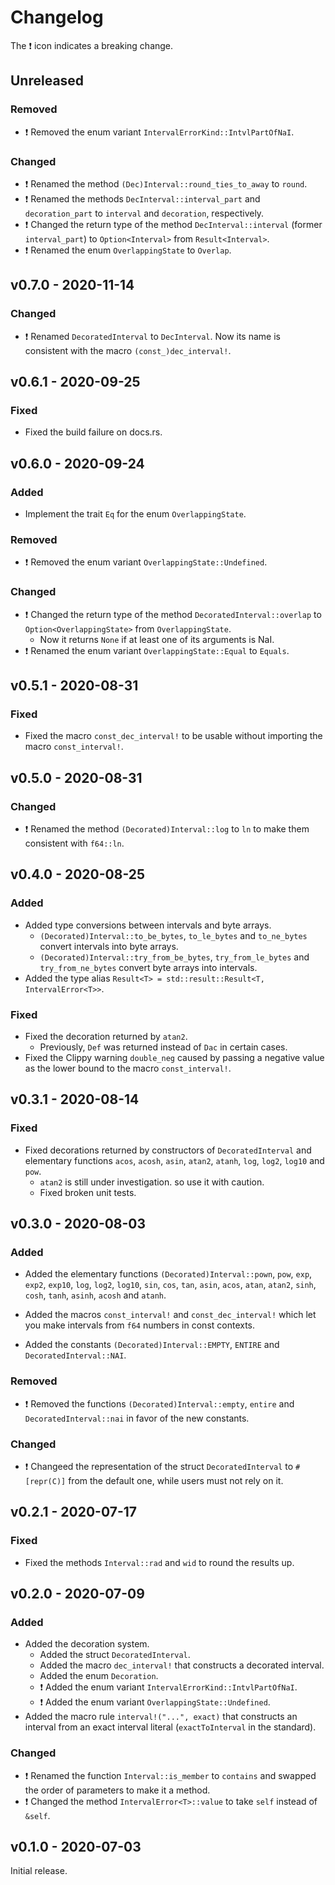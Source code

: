 # Changelog

The ❗ icon indicates a breaking change.

## Unreleased

### Removed

- ❗ Removed the enum variant `IntervalErrorKind::IntvlPartOfNaI`.

### Changed

- ❗ Renamed the method `(Dec)Interval::round_ties_to_away` to `round`.
- ❗ Renamed the methods `DecInterval::interval_part` and `decoration_part` to `interval` and `decoration`, respectively.
- ❗ Changed the return type of the method `DecInterval::interval` (former `interval_part`) to `Option<Interval>` from `Result<Interval>`.
- ❗ Renamed the enum `OverlappingState` to `Overlap`.

## v0.7.0 - 2020-11-14

### Changed

- ❗ Renamed `DecoratedInterval` to `DecInterval`. Now its name is consistent with the macro `(const_)dec_interval!`.

## v0.6.1 - 2020-09-25

### Fixed

- Fixed the build failure on docs.rs.

## v0.6.0 - 2020-09-24

### Added

- Implement the trait `Eq` for the enum `OverlappingState`.

### Removed

- ❗ Removed the enum variant `OverlappingState::Undefined`.

### Changed

- ❗ Changed the return type of the method `DecoratedInterval::overlap` to `Option<OverlappingState>` from `OverlappingState`.
  - Now it returns `None` if at least one of its arguments is NaI.
- ❗ Renamed the enum variant `OverlappingState::Equal` to `Equals`.

## v0.5.1 - 2020-08-31

### Fixed

- Fixed the macro `const_dec_interval!` to be usable without importing the macro `const_interval!`.

## v0.5.0 - 2020-08-31

### Changed

- ❗ Renamed the method `(Decorated)Interval::log` to `ln` to make them consistent with `f64::ln`.

## v0.4.0 - 2020-08-25

### Added

- Added type conversions between intervals and byte arrays.
  - `(Decorated)Interval::to_be_bytes`, `to_le_bytes` and `to_ne_bytes` convert intervals into byte arrays.
  - `(Decorated)Interval::try_from_be_bytes`, `try_from_le_bytes` and `try_from_ne_bytes` convert byte arrays into intervals.
- Added the type alias `Result<T> = std::result::Result<T, IntervalError<T>>`.

### Fixed

- Fixed the decoration returned by `atan2`.
  - Previously, `Def` was returned instead of `Dac` in certain cases.
- Fixed the Clippy warning `double_neg` caused by passing a negative value as the lower bound to the macro `const_interval!`.

## v0.3.1 - 2020-08-14

### Fixed

- Fixed decorations returned by constructors of `DecoratedInterval` and elementary functions `acos`, `acosh`, `asin`, `atan2`, `atanh`, `log`, `log2`, `log10` and `pow`.
  - `atan2` is still under investigation. so use it with caution.
  - Fixed broken unit tests.

## v0.3.0 - 2020-08-03

### Added

- Added the elementary functions `(Decorated)Interval::pown`, `pow`, `exp`, `exp2`, `exp10`, `log`, `log2`, `log10`, `sin`, `cos`, `tan`, `asin`, `acos`, `atan`, `atan2`, `sinh`, `cosh`, `tanh`, `asinh`, `acosh` and `atanh`.

- Added the macros `const_interval!` and `const_dec_interval!` which let you make intervals from `f64` numbers in const contexts.

- Added the constants `(Decorated)Interval::EMPTY`, `ENTIRE` and `DecoratedInterval::NAI`.

### Removed

- ❗ Removed the functions `(Decorated)Interval::empty`, `entire` and `DecoratedInterval::nai` in favor of the new constants.

### Changed

- ❗ Changeed the representation of the struct `DecoratedInterval` to `#[repr(C)]` from the default one, while users must not rely on it.

## v0.2.1 - 2020-07-17

### Fixed

- Fixed the methods `Interval::rad` and `wid` to round the results up.

## v0.2.0 - 2020-07-09

### Added

- Added the decoration system.
  - Added the struct `DecoratedInterval`.
  - Added the macro `dec_interval!` that constructs a decorated interval.
  - Added the enum `Decoration`.
  - ❗ Added the enum variant `IntervalErrorKind::IntvlPartOfNaI`.
  - ❗ Added the enum variant `OverlappingState::Undefined`.
- Added the macro rule `interval!("...", exact)` that constructs an interval from an exact interval literal (`exactToInterval` in the standard).

### Changed

- ❗ Renamed the function `Interval::is_member` to `contains` and swapped the order of parameters to make it a method.
- ❗ Changed the method `IntervalError<T>::value` to take `self` instead of `&self`.

## v0.1.0 - 2020-07-03

Initial release.
